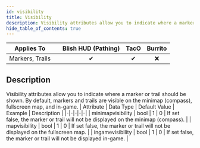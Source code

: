 ```yaml
---
id: visibility
title: Visibility
description: Visibility attributes allow you to indicate where a marker or trail should be shown. By default, markers and trails are visible on the minimap (compass), fullscreen map, and in-game.
hide_table_of_contents: true
---
```

| Applies To | | Blish HUD (Pathing) | TacO | Burrito |
|-|-|-|-|-|
| <center>Markers, Trails</center> | | <center>✔</center> | <center>✔</center> | <center>❌</center> |



## Description
Visibility attributes allow you to indicate where a marker or trail should be shown. By default, markers and trails are visible on the minimap (compass), fullscreen map, and in-game.
| Attribute | Data Type | Default Value | Example | Description |
|-|-|-|-|-|
| minimapvisibility | bool | 1 | 0 | If set false, the marker or trail will not be displayed on the minimap (compass). | 
| mapvisibility | bool | 1 | 0 | 	If set false, the marker or trail will not be displayed on the fullscreen map. | 
| ingamevisibility | bool | 1 | 0 | If set false, the marker or trail will not be displayed in-game. | 


